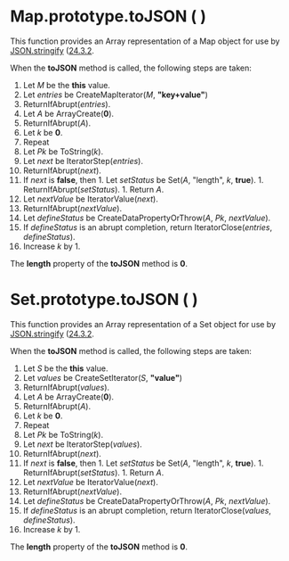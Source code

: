 # Map.prototype.toJSON ( )

This function provides an Array representation of a Map object for use by [JSON.stringify][json-stringify] ([24.3.2][json-stringify].

When the **toJSON** method is called, the following steps are taken:

1. Let *M* be the **this** value.
1. Let *entries* be CreateMapIterator(*M*, **"key+value"**)
1. ReturnIfAbrupt(*entries*).
1. Let *A* be ArrayCreate(**0**).
1. ReturnIfAbrupt(*A*).
1. Let *k* be **0**.
1. Repeat
  1. Let *Pk* be ToString(*k*).
  1. Let *next* be IteratorStep(*entries*).
  1. ReturnIfAbrupt(*next*).
  1. If *next* is **false**, then
    1. Let *setStatus* be Set(*A*, "length", *k*, **true**).
    1. ReturnIfAbrupt(*setStatus*).
    1. Return *A*.
  1. Let *nextValue* be IteratorValue(*next*).
  1. ReturnIfAbrupt(*nextValue*).
  1. Let *defineStatus* be CreateDataPropertyOrThrow(*A*, *Pk*, *nextValue*).
  1. If *defineStatus* is an abrupt completion, return IteratorClose(*entries*, *defineStatus*).
  1. Increase *k* by 1.

The **length** property of the **toJSON** method is **0**.

# Set.prototype.toJSON ( )

This function provides an Array representation of a Set object for use by [JSON.stringify][json-stringify] ([24.3.2][json-stringify].

When the **toJSON** method is called, the following steps are taken:

1. Let *S* be the **this** value.
1. Let *values* be CreateSetIterator(*S*, **"value"**)
1. ReturnIfAbrupt(*values*).
1. Let *A* be ArrayCreate(**0**).
1. ReturnIfAbrupt(*A*).
1. Let *k* be **0**.
1. Repeat
  1. Let *Pk* be ToString(*k*).
  1. Let *next* be IteratorStep(*values*).
  1. ReturnIfAbrupt(*next*).
  1. If *next* is **false**, then
    1. Let *setStatus* be Set(*A*, "length", *k*, **true**).
    1. ReturnIfAbrupt(*setStatus*).
    1. Return *A*.
  1. Let *nextValue* be IteratorValue(*next*).
  1. ReturnIfAbrupt(*nextValue*).
  1. Let *defineStatus* be CreateDataPropertyOrThrow(*A*, *Pk*, *nextValue*).
  1. If *defineStatus* is an abrupt completion, return IteratorClose(*values*, *defineStatus*).
  1. Increase *k* by 1.

The **length** property of the **toJSON** method is **0**.

[json-stringify]: http://www.ecma-international.org/ecma-262/6.0/#sec-json.stringify
